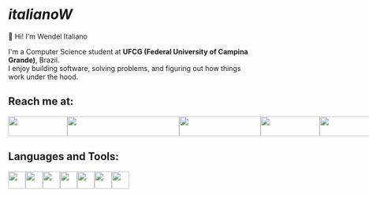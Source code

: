 # _italianoW_

👋 Hi! I'm Wendel Italiano

I'm a Computer Science student at **UFCG (Federal University of Campina Grande)**, Brazil.  
I enjoy building software, solving problems, and figuring out how things work under the hood.
##  Reach me at:
<div style="display: flex; align-items: center;">
  <a tag="Gmail" href="mailto:wendelitaliano2@gmail.com"><img src="https://img.shields.io/badge/Gmail-D14836?style=for-the-badge&logo=gmail&logoColor=white" width=120px height=40px/></a>
  <a tag="Outlook" href="mailto:wendelitaliano2@outlook.com"><img src="https://img.shields.io/badge/Microsoft_Outlook-0078D4?style=for-the-badge&logo=microsoft-outlook&logoColor=white" width=227px height=40px/></a>
  <a tag="Instagram" href="https://www.instagram.com/italianowendel"><img src="https://img.shields.io/badge/Instagram-E4405F?style=for-the-badge&logo=instagram&logoColor=white" width=165px height=40px/></a>
  <a tag="LinkedIn" href="linkedin.com/in/italianow"><img src="https://img.shields.io/badge/LinkedIn-0077B5?style=for-the-badge&logo=linkedin&logoColor=white" width=120px height=40px/></a>
  <a tag="Codeforces" href="https://codeforces.com/profile/yurocky"><img src="https://img.shields.io/badge/Codeforces-445f9d?style=for-the-badge&logo=Codeforces&logoColor=white" width=170px height=40px/></a>
</div>

## Languages and Tools:
<div style="display: flex; align-items: center;">
  <a tag="Java" href="https://www.java.com/"> <img src="https://cdn.jsdelivr.net/gh/devicons/devicon@latest/icons/java/java-original.svg" width=35px height=35px/></a>
  <a tag="JavaScript" href="https://github.com/italianoW"><img src="https://cdn.jsdelivr.net/gh/devicons/devicon@latest/icons/javascript/javascript-original.svg" width=35px height=35px/></a>
  <a tag="Python" href="https://www.python.org/"><img src="https://cdn.jsdelivr.net/gh/devicons/devicon@latest/icons/python/python-original.svg" width=35px height=35px/></a>
  <a tag="CSS" href="https://github.com/italianoW"><img src="https://cdn.jsdelivr.net/gh/devicons/devicon@latest/icons/css3/css3-original.svg" width=35px height=35px/></a>
  <a tag="HTML5" href="https://github.com/italianoW"><img src="https://cdn.jsdelivr.net/gh/devicons/devicon@latest/icons/html5/html5-original.svg" width=35px height=35px/></a>
  <a tag="Prolog" href="https://www.swi-prolog.org/"><img src="https://cdn.jsdelivr.net/gh/devicons/devicon@latest/icons/prolog/prolog-original.svg" width=35px height=35px/></a>
  <a tag="Haskell" href="https://www.haskell.org/"><img src="https://cdn.jsdelivr.net/gh/devicons/devicon@latest/icons/haskell/haskell-original.svg" width=35px height=35px/></a>
</div>


##

